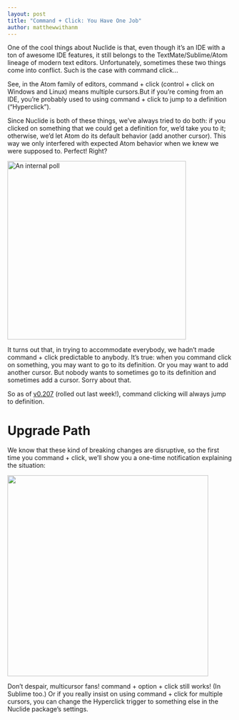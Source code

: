 ```yaml
---
layout: post
title: "Command + Click: You Have One Job"
author: matthewwithanm
---
```


One of the cool things about Nuclide is that, even though it’s an IDE with a ton
of awesome IDE features, it still belongs to the TextMate/Sublime/Atom lineage
of modern text editors. Unfortunately, sometimes these two things come into
conflict. Such is the case with command click…

See, in the Atom family of editors, command + click (control + click on Windows
and Linux) means multiple cursors.But if you’re coming from an IDE, you’re
probably used to using command + click to jump to a definition (“Hyperclick”).

Since Nuclide is both of these things, we’ve always tried to do both: if you
clicked on something that we could get a definition for, we’d take you to it;
otherwise, we’d let Atom do its default behavior (add another cursor). This way
we only interfered with expected Atom behavior when we knew we were supposed to.
Perfect! Right?

<img src="/static/images/blog/2017-02-27/poll.png" width="400" alt="An internal poll" />

It turns out that, in trying to accommodate everybody, we hadn’t made command +
click predictable to anybody. It’s true: when you command click on something,
you may want to go to its definition. Or you may want to add another cursor. But
nobody wants to sometimes go to its definition and sometimes add a cursor. Sorry
about that.

So as of [v0.207][1] (rolled out last week!), command clicking will always jump
to definition.

# Upgrade Path

We know that these kind of breaking changes are disruptive, so the first time
you command + click, we’ll show you a one-time notification explaining the
situation:

<img src="/static/images/blog/2017-02-27/notification.png" alt="" width="450" />

Don’t despair, multicursor fans!  command + option + click still works! (In
Sublime too.) Or if you really insist on using command + click for multiple
cursors, you can change the  Hyperclick trigger to something else in the Nuclide
package’s settings.

[1]: https://github.com/facebook/nuclide/releases/tag/v0.207.0
